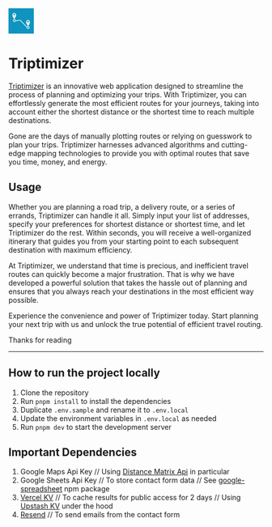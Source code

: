 <img src="./public/triptimizer-1.jpg" alt="Triptimizer Logo" width="50" height="50" />

# Triptimizer

[Triptimizer](https://test.triptimizer.com) is an innovative web application designed to streamline the process of planning and optimizing your trips. With Triptimizer, you can effortlessly generate the most efficient routes for your journeys, taking into account either the shortest distance or the shortest time to reach multiple destinations.

Gone are the days of manually plotting routes or relying on guesswork to plan your trips. Triptimizer harnesses advanced algorithms and cutting-edge mapping technologies to provide you with optimal routes that save you time, money, and energy.

## Usage

Whether you are planning a road trip, a delivery route, or a series of errands, Triptimizer can handle it all. Simply input your list of addresses, specify your preferences for shortest distance or shortest time, and let Triptimizer do the rest. Within seconds, you will receive a well-organized itinerary that guides you from your starting point to each subsequent destination with maximum efficiency.

At Triptimizer, we understand that time is precious, and inefficient travel routes can quickly become a major frustration. That is why we have developed a powerful solution that takes the hassle out of planning and ensures that you always reach your destinations in the most efficient way possible.

Experience the convenience and power of Triptimizer today.
Start planning your next trip with us and unlock the true potential of efficient travel routing.

Thanks for reading

---

## How to run the project locally

1. Clone the repository
2. Run `pnpm install` to install the dependencies
3. Duplicate `.env.sample` and rename it to `.env.local`
4. Update the environment variables in `.env.local` as needed
5. Run `pnpm dev` to start the development server

## Important Dependencies

1. Google Maps Api Key // Using [Distance Matrix Api](https://developers.google.com/maps/documentation/distance-matrix/distance-matrix) in particular
2. Google Sheets Api Key // To store contact form data // See [google-spreadsheet](https://www.npmjs.com/package/google-spreadsheet) npm package
3. [Vercel KV](https://vercel.com/docs/storage/vercel-kv/kv-reference) // To cache results for public access for 2 days // Using [Upstash KV](https://vercel.com/marketplace/upstash) under the hood
4. [Resend](https://resend.com) // To send emails from the contact form
